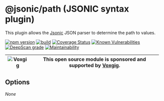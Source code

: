 # @jsonic/path (JSONIC syntax plugin)

This plugin allows the [Jsonic](https://jsonic.senecajs.org) JSON
parser to determine the path to values.


[![npm version](https://img.shields.io/npm/v/@jsonic/path.svg)](https://npmjs.com/package/@jsonic/path)
[![build](https://github.com/jsonicjs/path/actions/workflows/build.yml/badge.svg)](https://github.com/jsonicjs/path/actions/workflows/build.yml)
[![Coverage Status](https://coveralls.io/repos/github/jsonicjs/path/badge.svg?branch=main)](https://coveralls.io/github/jsonicjs/path?branch=main)
[![Known Vulnerabilities](https://snyk.io/test/github/jsonicjs/path/badge.svg)](https://snyk.io/test/github/jsonicjs/path)
[![DeepScan grade](https://deepscan.io/api/teams/5016/projects/22470/branches/663910/badge/grade.svg)](https://deepscan.io/dashboard#view=project&tid=5016&pid=22470&bid=663910)
[![Maintainability](https://api.codeclimate.com/v1/badges/d62b581b8a8404e18229/maintainability)](https://codeclimate.com/github/jsonicjs/path/maintainability)


| ![Voxgig](https://www.voxgig.com/res/img/vgt01r.png) | This open source module is sponsored and supported by [Voxgig](https://www.voxgig.com). |
| ---------------------------------------------------- | --------------------------------------------------------------------------------------- |



<!--START:options-->
## Options
_None_
<!--END:options-->








